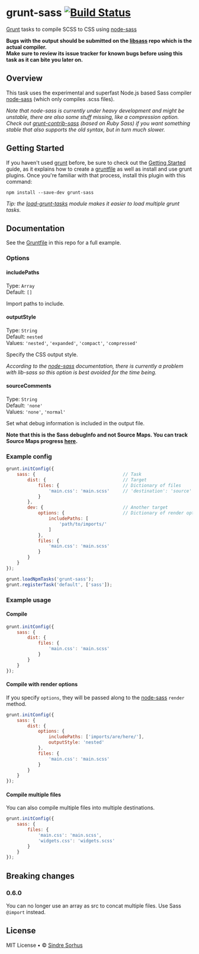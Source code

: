 # grunt-sass [![Build Status](https://secure.travis-ci.org/sindresorhus/grunt-sass.png?branch=master)](http://travis-ci.org/sindresorhus/grunt-sass)

[Grunt][grunt] tasks to compile SCSS to CSS using [node-sass](https://github.com/andrew/node-sass)

**Bugs with the output should be submitted on the [libsass](https://github.com/hcatlin/libsass) repo which is the actual compiler.  
Make sure to review its issue tracker for known bugs before using this task as it can bite you later on.**


## Overview

This task uses the experimental and superfast Node.js based Sass compiler [node-sass](https://github.com/andrew/node-sass) (which only compiles .scss files).

*Note that node-sass is currently under heavy development and might be unstable, there are also some stuff missing, like a compression option. Check out [grunt-contrib-sass](https://github.com/gruntjs/grunt-contrib-sass) (based on Ruby Sass) if you want something stable that also supports the old syntax, but in turn much slower.*


## Getting Started

If you haven't used [grunt][] before, be sure to check out the [Getting Started][] guide, as it explains how to create a [gruntfile][Getting Started] as well as install and use grunt plugins. Once you're familiar with that process, install this plugin with this command:

```shell
npm install --save-dev grunt-sass
```

[grunt]: http://gruntjs.com
[Getting Started]: https://github.com/gruntjs/grunt/wiki/Getting-started

*Tip: the [load-grunt-tasks](https://github.com/sindresorhus/load-grunt-tasks) module makes it easier to load multiple grunt tasks.*


## Documentation

See the [Gruntfile](https://github.com/sindresorhus/grunt-sass/blob/master/Gruntfile.js) in this repo for a full example.


### Options

#### includePaths

Type: `Array`  
Default: `[]`

Import paths to include.


#### outputStyle

Type: `String`  
Default: `nested`  
Values: `'nested'`, `'expanded'`, `'compact'`, `'compressed'`

Specify the CSS output style.

*According to the [node-sass](https://github.com/andrew/node-sass) documentation, there is currently a problem with lib-sass so this option is best avoided for the time being.*


#### sourceComments

Type: `String`  
Default: `'none'`  
Values: `'none'`, `'normal'`

Set what debug information is included in the output file.

**Note that this is the Sass debugInfo and not Source Maps. You can track Source Maps progress [here](https://github.com/hcatlin/libsass/issues/122).**


### Example config

```javascript
grunt.initConfig({
	sass: {									// Task
		dist: {								// Target
			files: {						// Dictionary of files
				'main.css': 'main.scss'		// 'destination': 'source'
			}
		},
		dev: {								// Another target
			options: {						// Dictionary of render options
				includePaths: [
					'path/to/imports/'
				]
			},
			files: {
				'main.css': 'main.scss'
			}
		}
	}
});

grunt.loadNpmTasks('grunt-sass');
grunt.registerTask('default', ['sass']);
```


### Example usage


#### Compile

```javascript
grunt.initConfig({
	sass: {
		dist: {
			files: {
				'main.css': 'main.scss'
			}
		}
	}
});
```


#### Compile with render options

If you specify `options`, they will be passed along to the [node-sass](https://github.com/andrew/node-sass) `render` method.

```javascript
grunt.initConfig({
	sass: {
		dist: {
			options: {
				includePaths: ['imports/are/here/'],
				outputStyle: 'nested'
			},
			files: {
				'main.css': 'main.scss'
			}
		}
	}
});
```


#### Compile multiple files

You can also compile multiple files into multiple destinations.

```javascript
grunt.initConfig({
	sass: {
		files: {
			'main.css': 'main.scss',
			'widgets.css': 'widgets.scss'
		}
	}
});
```


## Breaking changes

### 0.6.0

You can no longer use an array as src to concat multiple files. Use Sass `@import` instead.


## License

MIT License • © [Sindre Sorhus](http://sindresorhus.com)
